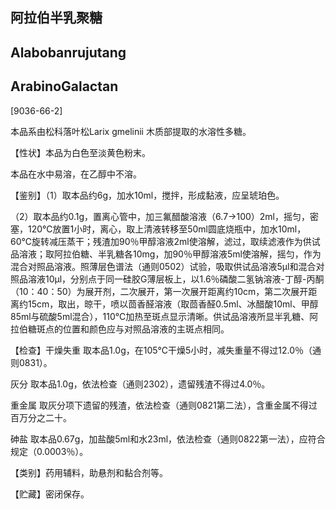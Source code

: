 ## 阿拉伯半乳聚糖

## Alabobanrujutang

## ArabinoGalactan

[9036-66-2]

本品系由松科落叶松Larix gmelinii 木质部提取的水溶性多糖。

【性状】本品为白色至淡黄色粉末。

本品在水中易溶，在乙醇中不溶。

【鉴别】（1）取本品约6g，加水10ml，搅拌，形成黏液，应呈琥珀色。

（2）取本品约0.1g，置离心管中，加三氟醋酸溶液（6.7→100）2ml，摇匀，密塞，120℃放置1小时，离心，取上清液转移至50ml圆底烧瓶中，加水10ml，60℃旋转减压蒸干；残渣加90％甲醇溶液2ml使溶解，滤过，取续滤液作为供试品溶液；取阿拉伯糖、半乳糖各10mg，加90％甲醇溶液5ml使溶解，摇匀，作为混合对照品溶液。照薄层色谱法（通则0502）试验，吸取供试品溶液5μl和混合对照品溶液10μl，分别点于同一硅胶G薄层板上，以1.6％磷酸二氢钠溶液-丁醇-丙酮（10：40：50）为展开剂，二次展开，第一次展开距离约10cm，第二次展开距离约15cm，取出，晾干，喷以茴香醛溶液（取茴香醛0.5ml、冰醋酸10ml、甲醇85ml与硫酸5ml混合），110℃加热至斑点显示清晰。供试品溶液所显半乳糖、阿拉伯糖斑点的位置和颜色应与对照品溶液的主斑点相同。

【检查】干燥失重 取本品1.0g，在105℃干燥5小时，减失重量不得过12.0％（通则0831）。

灰分 取本品1.0g，依法检查（通则2302），遗留残渣不得过4.0％。

重金属 取灰分项下遗留的残渣，依法检查（通则0821第二法），含重金属不得过百万分之二十。

砷盐 取本品0.67g，加盐酸5ml和水23ml，依法检查（通则0822第一法），应符合规定（0.0003％）。

【类别】药用辅料，助悬剂和黏合剂等。

【贮藏】密闭保存。